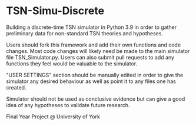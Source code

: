 # TSN-Simu-Discrete
Building a discrete-time TSN simulator in Python 3.9 in order to gather preliminary data for non-standard TSN theories and hypotheses.

Users should fork this framework and add their own functions and code changes. Most code changes will likely need be made to the main simulator file TSN_Simulator.py. Users can also submit pull requests to add any functions they feel would be valuable to the simulator.

"USER SETTINGS" section should be manually edited in order to give the simulator any desired behaviour as well as point it to any files one has created.



Simulator should not be used as conclusive evidence but can give a good idea of any hypotheses to validate future research.

Final Year Project @ University of York
